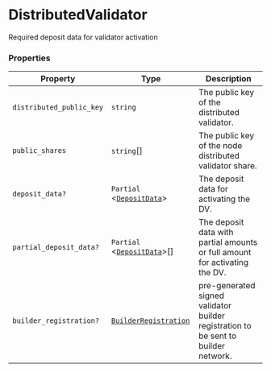 # DistributedValidator

Required deposit data for validator activation

### Properties

| Property                 | Type                                            | Description                                                                        |
| ------------------------ | ----------------------------------------------- | ---------------------------------------------------------------------------------- |
| `distributed_public_key` | `string`                                        | The public key of the distributed validator.                                       |
| `public_shares`          | `string`\[]                                     | The public key of the node distributed validator share.                            |
| `deposit_data?`          | `Partial` <[`DepositData`](depositdata.md)>     | The deposit data for activating the DV.                                            |
| `partial_deposit_data?`  | `Partial` <[`DepositData`](depositdata.md)>\[]  | The deposit data with partial amounts or full amount for activating the DV.        |
| `builder_registration?`  | [`BuilderRegistration`](builderregistration.md) | pre-generated signed validator builder registration to be sent to builder network. |
